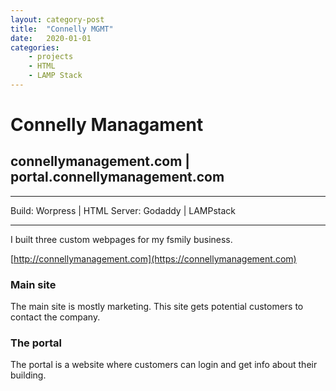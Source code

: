```yaml
---
layout: category-post
title:  "Connelly MGMT"
date:   2020-01-01
categories: 
    - projects
    - HTML
    - LAMP Stack
---
```


# Connelly Managament

## connellymanagement.com | portal.connellymanagement.com

---

Build: Worpress | HTML
Server: Godaddy | LAMPstack

---

I built three custom webpages for my fsmily business. 

[http://connellymanagement.com](https://connellymanagement.com)

### Main site

The main site is mostly marketing. This site gets potential customers to contact the company. 

### The portal

The portal is a website where customers can login and get info about their building.